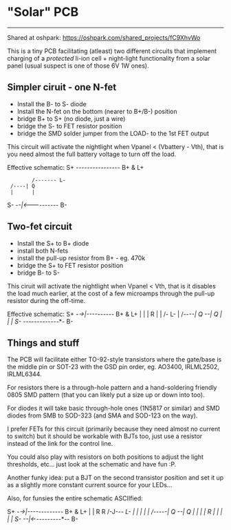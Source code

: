 # "Solar" PCB
--------------

Shared at oshpark:
https://oshpark.com/shared_projects/fC9XhvWo

This is a tiny PCB facilitating (atleast) two different circuits
that implement charging of a *protected* li-ion cell + night-light
functionality from a solar panel (usual suspect is one of those
6V 1W ones).

## Simpler ciruit - one N-fet ##
- Install the B- to S- diode
- Install the N-fet on the bottom (nearer to B+/B-) position
- bridge B+ to S+ (no diode, just a wire)
- bridge the S- to FET resistor position
- bridge the SMD solder jumper from the LOAD- to the 1st FET output

This circuit will activate the nightlight when Vpanel < (Vbattery - Vth),
that is you need almost the full battery voltage to turn off the load.

Effective schematic:
 S+ ---------------- B+ & L+
 
            /------- L-
     /----| Q
     |      |
 S- -*-|<---*------- B-


## Two-fet circuit ##
- Install the S+ to B+ diode
- install both N-fets
- install the pull-up resistor from B+ - eg. 470k
- bridge the S+ to FET resistor position
- bridge B- to S-

This ciruit will activate the nightlight when Vpanel < Vth, that is
it disables the load much earlier, at the cost of a few microamps
through the pull-up resistor during the off-time.

Effective schematic:
 S+ -*->|----*------ B+ & L+
     |       |
     |       R
     |       |    /- L-
     |    /--*--| Q
     \--| Q       |
          |       |
 S- ------*-------*- B- 


## Things and stuff ##

The PCB will facilitate either TO-92-style transistors where
the gate/base is the middle pin or SOT-23 with the GSD
pin order, eg. AO3400, IRLML2502, IRLML6344. 

For resistors there is a through-hole pattern and a
hand-soldering friendly 0805 SMD pattern (that you can
likely put a size up or down into too).

For diodes it will take basic through-hole ones (1N5817 or similar)
and SMD diodes from SMB to SOD-323 (and SMA and SOD-123 on the way).

I prefer FETs for this circuit (primarily because they need almost
no current to switch) but it should be workable with BJTs too,
just use a resistor instead of the link for the control line.

You could also play with resistors on both positions to adjust 
the light thresholds, etc... just look at the schematic
and have fun :P.

Another funky idea: put a BJT on the second transistor position
and set it up as a slightly more constant current source for
your LEDs...

Also, for funsies the entire schematic ASCIIfied:

 S+ -*->|----*--------- B+ & L+
     |       |
     R       R  /-J-*-- L-
     |       |  |   |
     |    /--*--*-| Q
     *--| Q         |
     |    |         |
     R    |         |
     |    |         |
 S- -*-|<-*---------*-- B-


